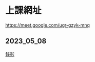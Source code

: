 # 上課網址

https://meet.google.com/ugr-gzyk-mnq

## 2023_05_08
[錄影](https://youtube.com/live/u0ooEy9YUpM)